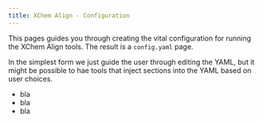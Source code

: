 ```yaml
---
title: XChem Align - Configuration
---
```


This pages guides you through creating the vital configuration for running the XChem Align tools.
The result is a `config.yaml` page.

In the simplest form we just guide the user through editing the YAML, but it might be possible to hae tools
that inject sections into the YAML based on user choices.

- bla
- bla
- bla
